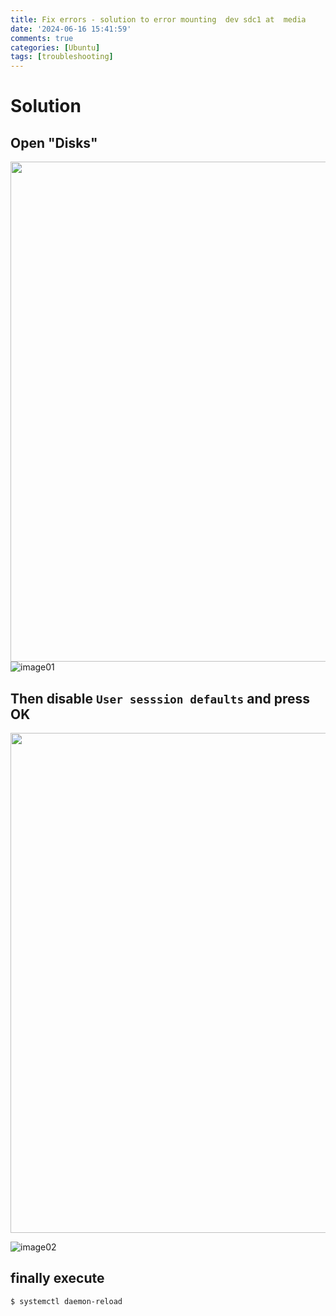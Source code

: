 ```yaml
---
title: Fix errors - solution to error mounting  dev sdc1 at  media 
date: '2024-06-16 15:41:59'
comments: true
categories: [Ubuntu]
tags: [troubleshooting]
---
```


# Solution

## Open "Disks"
<a href="https://raw.githubusercontent.com/0xrabbitSec/0xrabbitSec.github.io/main/_posts/images/fixErrorMounting-images/image01.png"><img src="https://raw.githubusercontent.com/0xrabbitSec/0xrabbitSec.github.io/main/_posts/images/fixErrorMounting-images/image01.png" height="800" width="950"></a>
![image01]([/path/to/image](https://raw.githubusercontent.com/0xrabbitSec/0xrabbitSec.github.io/main/_posts/images/fixErrorMounting-images/image01.png))

## Then disable `User sesssion defaults` and press OK
<a href="https://raw.githubusercontent.com/0xrabbitSec/0xrabbitSec.github.io/main/_posts/images/fixErrorMounting-images/image02.png"><img src="https://raw.githubusercontent.com/0xrabbitSec/0xrabbitSec.github.io/main/_posts/images/fixErrorMounting-images/image02.png" height="800" width="950"></a>

 ![image02]([/path/to/image](https://raw.githubusercontent.com/0xrabbitSec/0xrabbitSec.github.io/main/_posts/images/fixErrorMounting-images/image02.png))


## finally execute
`$ systemctl daemon-reload`
